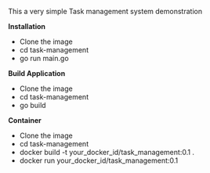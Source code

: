 This a very simple Task management system demonstration

**Installation**
- Clone the image
- cd task-management
-  go run main.go

**Build Application**
- Clone the image
- cd task-management
-  go build
 
**Container**
- Clone the image
- cd task-management
- docker build -t your_docker_id/task_management:0.1 . 
- docker run your_docker_id/task_management:0.1  
